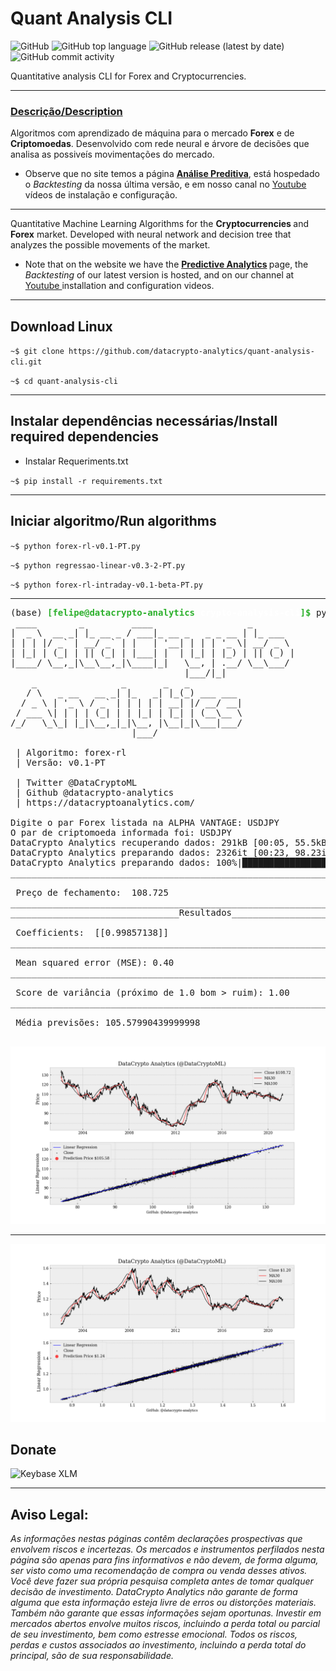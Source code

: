 # Quant Analysis CLI

![GitHub](https://img.shields.io/github/license/datacrypto-analytics/quant-analysis-cli?style=flat-square)
![GitHub top language](https://img.shields.io/github/languages/top/datacrypto-analytics/quant-analysis-cli?style=flat-square)
![GitHub release (latest by date)](https://img.shields.io/github/v/release/datacrypto-analytics/quant-analysis-cli?style=flat-square)
![GitHub commit activity](https://img.shields.io/github/commit-activity/y/datacrypto-analytics/quant-analysis-cli?style=flat-square)


Quantitative analysis CLI for Forex and Cryptocurrencies.

------ 
 <h3> <a rel="datacryptoanalytics" href="https://datacryptoanalytics.com/">Descrição/Description </a></h3>


Algoritmos com aprendizado de máquina para o mercado <b>Forex</b> e de <b>Criptomoedas</b>. Desenvolvido com rede neural e árvore de decisões que analisa as possiveís movimentações do mercado.

- Observe que no site temos a página <b> <a href = "https://datacryptoanalytics.com/analytics/predictive"> Análise Preditiva</a></b>, está hospedado o <i>Backtesting</i> da nossa última versão, e em nosso canal no  <a rel="Youtube" href="https://www.youtube.com/channel/UCxfGBCV9E04Uw4flJLjBCqg?view_as=subscriberl">Youtube</a> vídeos de instalação e configuração.

------
Quantitative Machine Learning Algorithms for the <b> Cryptocurrencies </b> and <b>Forex</b> market. Developed with neural network and decision tree that analyzes the possible movements of the market.

- Note that on the website we have the <b> <a href = "https://datacryptoanalytics.com/analytics/predictive"> Predictive Analytics</a> </b> page, the <i> Backtesting </i> of our latest version is hosted, and on our channel at <a rel = "Youtube" href = "https: //www.youtube.com/channel/UCxfGBCV9E04Uw4flJLjBCqg?view_as=subscriberl">Youtube </a> installation and configuration videos.

-----
## Download Linux

`~$ git clone https://github.com/datacrypto-analytics/quant-analysis-cli.git`


`~$ cd quant-analysis-cli`

-----

## Instalar dependências necessárias/Install required dependencies 


- Instalar Requeriments.txt

`~$ pip install -r requirements.txt`

-----

## Iniciar algoritmo/Run algorithms


`~$ python forex-rl-v0.1-PT.py`

`~$ python regressao-linear-v0.3-2-PT.py`

`~$ python forex-rl-intraday-v0.1-beta-PT.py`


-----



<pre>(base) <font color="#2CB02C"><b>[felipe@datacrypto-analytics</b></font><font color="#FFFFFF"><b> crypto-analysis-cli</b></font><font color="#2CB02C"><b>]$</b></font> python forex-rl-v0.1-PT.py 
 ____        _         ____                  _        
|  _ \  __ _| |_ __ _ / ___|_ __ _   _ _ __ | |_ ___  
| | | |/ _` | __/ _` | |   | &apos;__| | | | &apos;_ \| __/ _ \ 
| |_| | (_| | || (_| | |___| |  | |_| | |_) | || (_) |
|____/ \__,_|\__\__,_|\____|_|   \__, | .__/ \__\___/ 
                                 |___/|_|             
    _                _       _   _          
   / \   _ __   __ _| |_   _| |_(_) ___ ___ 
  / _ \ | &apos;_ \ / _` | | | | | __| |/ __/ __|
 / ___ \| | | | (_| | | |_| | |_| | (__\__ \
/_/   \_\_| |_|\__,_|_|\__, |\__|_|\___|___/
                       |___/                

 | Algoritmo: forex-rl 
 | Versão: v0.1-PT 

 | Twitter @DataCryptoML 
 | Github @datacrypto-analytics 
 | https://datacryptoanalytics.com/ 
 
Digite o par Forex listada na ALPHA VANTAGE: USDJPY
O par de criptomoeda informada foi: USDJPY
DataCrypto Analytics recuperando dados: 291kB [00:05, 55.5kB/s] 
DataCrypto Analytics preparando dados: 2326it [00:23, 98.23it/s]
DataCrypto Analytics preparando dados: 100%|████████████████████████████████████████████████████████| 8/8 [00:00&lt;00:00, 50.26it/s]
________________________________________________________________________________

 Preço de fechamento:  108.725
________________________________________________________________________________
________________________________Resultados______________________________________

 Coefficients:  [[0.99857138]]
________________________________________________________________________________

 Mean squared error (MSE): 0.40
________________________________________________________________________________

 Score de variância (próximo de 1.0 bom &gt; ruim): 1.00
________________________________________________________________________________

 Média previsões: 105.57990439999998
________________________________________________________________________________
</pre>


![](img/USDJPY.png)

-----

![](img/EURUSD.png)

## Donate

<img alt="Keybase XLM" src="https://img.shields.io/keybase/btc/fsoarez">


-----

## Aviso Legal: 

*As informações nestas páginas contêm declarações prospectivas que envolvem riscos e incertezas. Os mercados e instrumentos perfilados nesta página são apenas para fins informativos e não devem, de forma alguma, ser visto como uma recomendação de compra ou venda desses ativos. Você deve fazer sua própria pesquisa completa antes de tomar qualquer decisão de investimento. DataCrypto Analytics não garante de forma alguma que esta informação esteja livre de erros ou distorções materiais. Também não garante que essas informações sejam oportunas. Investir em mercados abertos envolve muitos riscos, incluindo a perda total ou parcial de seu investimento, bem como estresse emocional. Todos os riscos, perdas e custos associados ao investimento, incluindo a perda total do principal, são de sua responsabilidade.*
